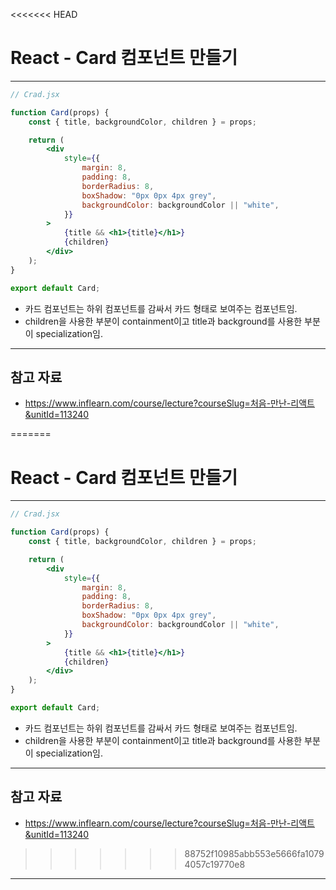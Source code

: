 <<<<<<< HEAD
# React - Card 컴포넌트 만들기

------

```jsx
// Crad.jsx

function Card(props) {
    const { title, backgroundColor, children } = props;

    return (
        <div 
            style={{
                margin: 8,
                padding: 8,
                borderRadius: 8,
                boxShadow: "0px 0px 4px grey",
                backgroundColor: backgroundColor || "white",
            }}
        >
            {title && <h1>{title}</h1>}
            {children}
        </div>
    );
}

export default Card;
```

- 카드 컴포넌트는 하위 컴포넌트를 감싸서 카드 형태로 보여주는 컴포넌트임.
- children을 사용한 부분이 containment이고 title과 background를 사용한 부분이 specialization임.

------

## 참고 자료

- https://www.inflearn.com/course/lecture?courseSlug=처음-만난-리액트&unitId=113240

=======
# React - Card 컴포넌트 만들기

------

```jsx
// Crad.jsx

function Card(props) {
    const { title, backgroundColor, children } = props;

    return (
        <div 
            style={{
                margin: 8,
                padding: 8,
                borderRadius: 8,
                boxShadow: "0px 0px 4px grey",
                backgroundColor: backgroundColor || "white",
            }}
        >
            {title && <h1>{title}</h1>}
            {children}
        </div>
    );
}

export default Card;
```

- 카드 컴포넌트는 하위 컴포넌트를 감싸서 카드 형태로 보여주는 컴포넌트임.
- children을 사용한 부분이 containment이고 title과 background를 사용한 부분이 specialization임.

------

## 참고 자료

- https://www.inflearn.com/course/lecture?courseSlug=처음-만난-리액트&unitId=113240

>>>>>>> 88752f10985abb553e5666fa10794057c19770e8
------